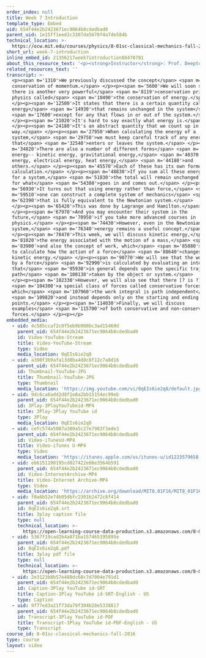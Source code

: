```yaml
---
order_index: null
title: Week 7 Introduction
template_type: Embed
uid: 654f44e2b2423671ec9064b8cdedbad0
parent_uid: 1e15ff1eed2c3307da5670f4a7de584b
technical_location: >-
  https://ocw.mit.edu/courses/physics/8-01sc-classical-mechanics-fall-2016/week-7-kinetic-energy-and-work/week-7-introduction/week-7-introduction
short_url: week-7-introduction
inline_embed_id: 21356217week7introduction88470781
about_this_resource_text: '<p><strong>Instructor</strong>: Prof. Deepto Chakrabarty</p>'
related_resources_text: ''
transcript: >-
  <p><span m='1310'>We previously discussed the concept</span> <span m='3290'>of
  conservation of momentum.</span> </p><p><span m='5600'>We will soon see that
  there is another very powerful</span> <span m='8119'>conservation principle in
  physics called</span> <span m='10490'>the conservation of energy.</span>
  </p><p><span m='12500'>It states that there is a certain quantity called
  energy</span> <span m='14930'>that remains unchanged in the system</span>
  <span m='17600'>except for any that flows in or out of the system.</span>
  </p><p><span m='21020'>It's hard to say exactly what energy is.</span>
  </p><p><span m='24180'>It's an abstract quantity that we count up in a certain
  way.</span> </p><p><span m='27950'>When calculating the energy of a
  system,</span> <span m='29750'>we must keep careful track of any energy
  that</span> <span m='32540'>enters or leaves the system.</span> </p><p><span
  m='34820'>There are also a number of different forms</span> <span m='36620'>of
  energy-- kinetic energy, gravitational energy,</span> <span m='40370'>elastic
  energy, electrical energy, heat energy,</span> <span m='44180'>and
  others.</span> </p><p><span m='45570'>Each of these has its own formula for
  calculation.</span> </p><p><span m='48830'>If you sum all these energies up
  for a system,</span> <span m='51830'>the total will remain unchanged except
  for what</span> <span m='54380'>goes in and comes out.</span> </p><p><span
  m='56930'>It turns out that using energy rather than force,</span> <span
  m='59510'>one can construct a complete system of mechanics</span> <span
  m='62390'>that is fully equivalent to the Newtonian system.</span>
  </p><p><span m='65420'>This was done by Lagrange and Hamilton.</span>
  </p><p><span m='67970'>And you may encounter their system in the
  future,</span> <span m='70950'>if you take more advanced courses in
  physics.</span> </p><p><span m='74430'>However, even in the Newtonian
  system,</span> <span m='76340'>energy remains a useful concept.</span>
  </p><p><span m='78470'>This week, we will discuss kinetic energy,</span> <span
  m='81020'>the energy associated with the motion of a mass,</span> <span
  m='83900'>and also the concept of work, which</span> <span m='85880'>allows us
  to calculate how the action of a force</span> <span m='88640'>changes the
  kinetic energy.</span> </p><p><span m='90770'>We will see that the work done
  by a force</span> <span m='92990'>is calculated by evaluating an integral
  that</span> <span m='95930'>in general depends upon the specific trajectory or
  path</span> <span m='100130'>taken by the object or system.</span>
  </p><p><span m='102330'>However, we will also see that there [? is ?]</span>
  <span m='104300'>a special class of forces called conservative forces for
  which</span> <span m='107960'>the work integral is path independent</span>
  <span m='109820'>and instead depends only on the starting and ending
  points.</span> </p><p><span m='114030'>Finally, we will discuss
  examples</span> <span m='115700'>of both conservative and non-conservative
  forces.</span> </p><p></p>
embedded_media:
  - uid: 4c585ccaf2c0f5eb9b908bc3ad15469d
    parent_uid: 654f44e2b2423671ec9064b8cdedbad0
    id: Video-YouTube-Stream
    title: Video-YouTube-Stream
    type: Video
    media_location: 0qEIs6ie2q8
  - uid: a390f3b9afa13d8ba4d8c8f12c7a8d16
    parent_uid: 654f44e2b2423671ec9064b8cdedbad0
    id: Thumbnail-YouTube-JPG
    title: Thumbnail-YouTube-JPG
    type: Thumbnail
    media_location: 'https://img.youtube.com/vi/0qEIs6ie2q8/default.jpg'
  - uid: 9dc6ca6add2d8f1e8a2bb15154ec99eb
    parent_uid: 654f44e2b2423671ec9064b8cdedbad0
    id: 3Play-3PlayYouTubeid-MP4
    title: 3Play-3Play YouTube id
    type: 3Play
    media_location: 0qEIs6ie2q8
  - uid: cefc574a5087a380a5c27e7983f3ede3
    parent_uid: 654f44e2b2423671ec9064b8cdedbad0
    id: Video-iTunesU-MP4
    title: Video-iTunes U-MP4
    type: Video
    media_location: 'https://itunes.apple.com/us/itunes-u/id1223579658'
  - uid: eb6151190195cd827422e86e3564b591
    parent_uid: 654f44e2b2423671ec9064b8cdedbad0
    id: Video-InternetArchive-MP4
    title: Video-Internet Archive-MP4
    type: Video
    media_location: 'https://archive.org/download/MIT8.01F16/MIT8_01F16_W07Intro_360p.mp4'
  - uid: f0a6b52e74b05dbfc2301b2472c8f414
    parent_uid: 654f44e2b2423671ec9064b8cdedbad0
    id: 0qEIs6ie2q8.srt
    title: 3play caption file
    type: null
    technical_location: >-
      https://open-learning-course-data-production.s3.amazonaws.com/8-01sc-classical-mechanics-fall-2016/f0a6b52e74b05dbfc2301b2472c8f414_0qEIs6ie2q8.srt
  - uid: 5367f19cad2b4a871ba157465195895e
    parent_uid: 654f44e2b2423671ec9064b8cdedbad0
    id: 0qEIs6ie2q8.pdf
    title: 3play pdf file
    type: null
    technical_location: >-
      https://open-learning-course-data-production.s3.amazonaws.com/8-01sc-classical-mechanics-fall-2016/5367f19cad2b4a871ba157465195895e_0qEIs6ie2q8.pdf
  - uid: 2e3123b8b57e488dc68c7d7004e791d1
    parent_uid: 654f44e2b2423671ec9064b8cdedbad0
    id: Caption-3Play YouTube id-SRT
    title: Caption-3Play YouTube id-SRT-English - US
    type: Caption
  - uid: 9f77ed3a21f73da79f304b28e5338817
    parent_uid: 654f44e2b2423671ec9064b8cdedbad0
    id: Transcript-3Play YouTube id-PDF
    title: Transcript-3Play YouTube id-PDF-English - US
    type: Transcript
course_id: 8-01sc-classical-mechanics-fall-2016
type: course
layout: video
---
```

